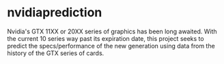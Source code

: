 # nvidiaprediction

Nvidia's GTX 11XX or 20XX series of graphics has been long awaited. With the current 10 series way past its expiration date, this project seeks to predict the specs/performance of the new generation using data from the history of the GTX series of cards.
